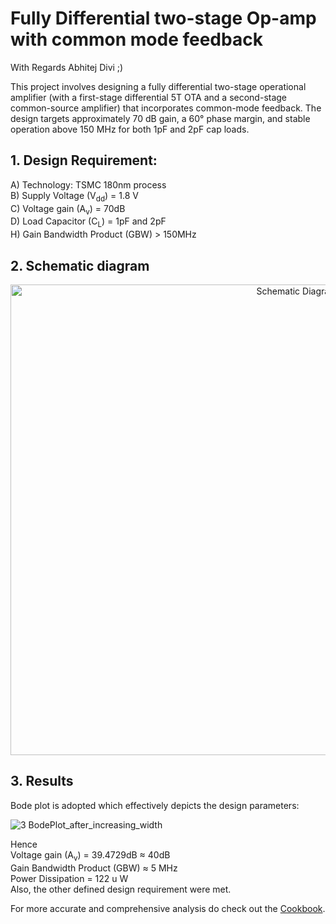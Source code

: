 # Fully Differential two-stage Op-amp with common mode feedback

With Regards Abhitej Divi ;)

This project involves designing a fully differential two-stage operational amplifier (with a first-stage differential 5T OTA and a second-stage common-source amplifier) that incorporates common-mode feedback. The design targets approximately 70 dB gain, a 60° phase margin, and stable operation above 150 MHz for both 1pF and 2pF cap loads.

## 1. Design Requirement: 

A) Technology: TSMC 180nm process \
B) Supply Voltage (V<sub>dd</sub>) = 1.8 V \
C) Voltage gain (A<sub>v</sub>) = 70dB \
D) Load Capacitor (C<sub>L</sub>) = 1pF and 2pF \
H) Gain Bandwidth Product (GBW) > 150MHz 

## 2. Schematic diagram

<p align="center">
<img width="900" alt="Schematic Diagram" src="img width="1306" height="753" alt="Image" src="[https://github.com/user-attachments/assets/d60188c4-c385-45cb-99e7-3434a9239cb1](https://github.com/abhitejdivi5/Analog-Blocks/issues/1#issue-3354274361)
" /">
</p>


## 3. Results
Bode plot is adopted which effectively depicts the design parameters: 

![3 BodePlot_after_increasing_width](https://user-images.githubusercontent.com/62088646/212535500-a4ffb4f3-c77d-459a-a637-91e7ca3809a0.jpg)

Hence \
Voltage gain (A<sub>v</sub>) = 39.4729dB ≈ 40dB \
Gain Bandwidth Product (GBW) ≈ 5 MHz \
Power Dissipation = 122 u W \
Also, the other defined design requirement were met.

For more accurate and comprehensive analysis do check out the [Cookbook](https://github.com/Bishal1022/Analog-IC-Design/blob/main/2.Analog_baseband_circuits/1.Differential_Amplifier/Cook-Book_of_Differential_Amplifier.pdf).
